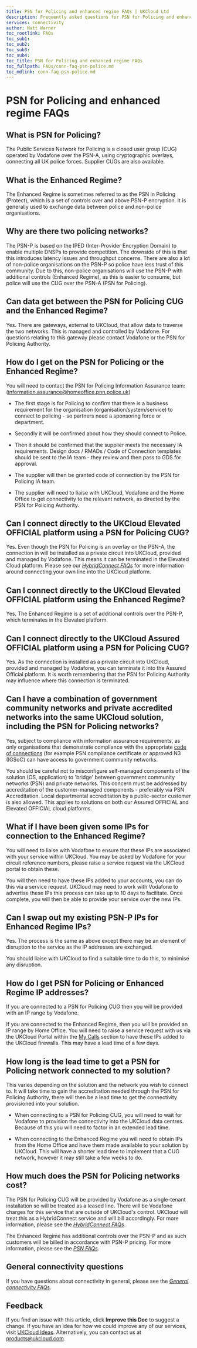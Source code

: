 ```yaml
---
title: PSN for Policing and enhanced regime FAQs | UKCloud Ltd
description: Frequently asked questions for PSN for Policing and enhanced regime
services: connectivity
author: Matt Warner
toc_rootlink: FAQs
toc_sub1: 
toc_sub2:
toc_sub3:
toc_sub4:
toc_title: PSN for Policing and enhanced regime FAQs
toc_fullpath: FAQs/conn-faq-psn-police.md
toc_mdlink: conn-faq-psn-police.md
---
```


# PSN for Policing and enhanced regime FAQs

## What is PSN for Policing?

The Public Services Network for Policing is a closed user group (CUG) operated by Vodafone over the PSN-A, using cryptographic overlays, connecting all UK police forces. Supplier CUGs are also available.

## What is the Enhanced Regime?

The Enhanced Regime is sometimes referred to as the PSN in Policing (Protect), which is a set of controls over and above PSN-P encryption. It is generally used to exchange data between police and non-police organisations.

## Why are there two policing networks?

The PSN-P is based on the IPED (Inter-Provider Encryption Domain) to enable multiple DNSPs to provide competition. The downside of this is that this introduces latency issues and throughput concerns. There are also a lot of non-police organisations on the PSN-P so police have less trust of this community. Due to this, non-police organisations will use the PSN-P with additional controls (Enhanced Regime), as this is easier to consume, but police will use the CUG over the PSN-A (PSN for Policing).

## Can data get between the PSN for Policing CUG and the Enhanced Regime?

Yes. There are gateways, external to UKCloud, that allow data to traverse the two networks. This is managed and controlled by Vodafone. For questions relating to this gateway please contact Vodafone or the PSN for Policing Authority.

## How do I get on the PSN for Policing or the Enhanced Regime?

You will need to contact the PSN for Policing Information Assurance team: (<information.assurance@homeoffice.pnn.police.uk>)

- The first stage is for Policing to confirm that there is a business requirement for the organisation (organisation/system/service) to connect to policing - so partners need a sponsoring force or department.

- Secondly it will be confirmed about how they should connect to Police.

- Then it should be confirmed that the supplier meets the necessary IA requirements. Design docs / RMADs / Code of Connection templates should be sent to the IA team - they review and then pass to GDS for approval.

- The supplier will then be granted code of connection by the PSN for Policing IA team.

- The supplier will need to liaise with UKCloud, Vodafone and the Home Office to get connectivity to the relevant network, as directed by the PSN for Policing Authority.

## Can I connect directly to the UKCloud Elevated OFFICIAL platform using a PSN for Policing CUG?

Yes. Even though the PSN for Policing is an overlay on the PSN-A, the connection in will be installed as a private circuit into UKCloud, provided and managed by Vodafone. This means it can be terminated in the Elevated Cloud platform. Please see our [*HybridConnect FAQs*](conn-faq-hybridconnect.md) for more information around connecting your own line into the UKCloud platform.

## Can I connect directly to the UKCloud Elevated OFFICIAL platform using the Enhanced Regime?

Yes. The Enhanced Regime is a set of additional controls over the PSN-P, which terminates in the Elevated platform.

## Can I connect directly to the UKCloud Assured OFFICIAL platform using a PSN for Policing CUG?

Yes. As the connection is installed as a private circuit into UKCloud, provided and managed by Vodafone, you can terminate it into the Assured Official platform. It is worth remembering that the PSN for Policing Authority may influence where this connection is terminated.

## Can I have a combination of government community networks and private accredited networks into the same UKCloud solution, including the PSN for Policing networks?

Yes, subject to compliance with information assurance requirements, as only organisations that demonstrate compliance with the appropriate [code of connections](https://www.gov.uk/government/uploads/system/uploads/attachment_data/file/193704/PSN_Compliance_Zero_tolerance_approach.pdf) (for example PSN compliance certificate or approved N3 (IGSoC) can have access to government community networks.

You should be careful not to misconfigure self-managed components of the solution (OS, application) to 'bridge' between government community networks (PSN) and private networks. This concern must be addressed by accreditation of the customer-managed components - preferably via PSN Accreditation. Local departmental accreditation by a public-sector customer is also allowed. This applies to solutions on both our Assured OFFICIAL and Elevated OFFICIAL cloud platforms.

## What if I have been given some IPs for connection to the Enhanced Regime?

You will need to liaise with Vodafone to ensure that these IPs are associated with your service within UKCloud. You may be asked by Vodafone for your circuit reference numbers, please raise a service request via the UKCloud portal to obtain these.

You will then need to have these IPs added to your accounts, you can do this via a service request. UKCloud may need to work with Vodafone to advertise these IPs this process can take up to 10 days to facilitate. Once complete, you will then be able to provide your service over the new IPs.

## Can I swap out my existing PSN-P IPs for Enhanced Regime IPs?

Yes. The process is the same as above except there may be an element of disruption to the service as the IP addresses are exchanged.

You should liaise with UKCloud to find a suitable time to do this, to minimise any disruption.

## How do I get PSN for Policing or Enhanced Regime IP addresses?

If you are connected to a PSN for Policing CUG then you will be provided with an IP range by Vodafone.

If you are connected to the Enhanced Regime, then you will be provided an IP range by Home Office. You will need to raise a service request with us via the UKCloud Portal within the [My Calls](https://portal.ukcloud.com/support/my_calls) section to have these IPs added to the UKCloud firewalls. This may have a lead time of a few days.

## How long is the lead time to get a PSN for Policing network connected to my solution?

This varies depending on the solution and the network you wish to connect to. It will take time to gain the accreditation needed through the PSN for Policing Authority, there will then be a lead time to get the connectivity provisioned into your solution.

- When connecting to a PSN for Policing CUG, you will need to wait for Vodafone to provision the connectivity into the UKCloud data centres. Because of this you will need to factor in an extended lead time.

- When connecting to the Enhanced Regime you will need to obtain IPs from the Home Office and have them made available to your solution by UKCloud. This will have a shorter lead time to implement that a CUG network, however it may still take a few weeks to do.

## How much does the PSN for Policing networks cost?

The PSN for Policing CUG will be provided by Vodafone as a single-tenant installation so will be treated as a leased line. There will be Vodafone charges for this service that are outside of UKCloud's control. UKCloud will treat this as a HybridConnect service and will bill accordingly. For more information, please see the [*HybridConnect FAQs*](conn-faq-hybridconnect.md).

The Enhanced Regime has additional controls over the PSN-P and as such customers will be billed in accordance with PSN-P pricing. For more information, please see the [*PSN FAQs*](conn-faq-psn.md).

## General connectivity questions

If you have questions about connectivity in general, please see the [*General connectivity FAQs*](conn-faq.md).

## Feedback

If you find an issue with this article, click **Improve this Doc** to suggest a change. If you have an idea for how we could improve any of our services, visit [UKCloud Ideas](https://ideas.ukcloud.com). Alternatively, you can contact us at <products@ukcloud.com>.